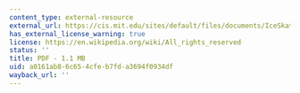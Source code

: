 ```yaml
---
content_type: external-resource
external_url: https://cis.mit.edu/sites/default/files/documents/IceSkatingAndIslandHopping_Mack.pdf
has_external_license_warning: true
license: https://en.wikipedia.org/wiki/All_rights_reserved
status: ''
title: PDF - 1.1 MB
uid: a0161ab8-6c65-4cfe-b7fd-a3694f0934df
wayback_url: ''
---
```

